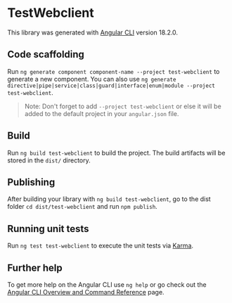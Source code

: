 # TestWebclient

This library was generated with [Angular CLI](https://github.com/angular/angular-cli) version 18.2.0.

## Code scaffolding

Run `ng generate component component-name --project test-webclient` to generate a new component. You can also use `ng generate directive|pipe|service|class|guard|interface|enum|module --project test-webclient`.
> Note: Don't forget to add `--project test-webclient` or else it will be added to the default project in your `angular.json` file. 

## Build

Run `ng build test-webclient` to build the project. The build artifacts will be stored in the `dist/` directory.

## Publishing

After building your library with `ng build test-webclient`, go to the dist folder `cd dist/test-webclient` and run `npm publish`.

## Running unit tests

Run `ng test test-webclient` to execute the unit tests via [Karma](https://karma-runner.github.io).

## Further help

To get more help on the Angular CLI use `ng help` or go check out the [Angular CLI Overview and Command Reference](https://angular.dev/tools/cli) page.
